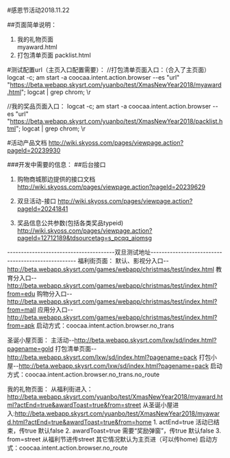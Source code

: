 #感恩节活动2018.11.22

##页面简单说明：
1. 我的礼物页面  
	myaward.html 
2. 打包清单页面 
	packlist.html

#测试配置url（主页入口配置需要）：
//打包清单页面入口：（合入了主页面）
logcat -c;  am start -a coocaa.intent.action.browser --es "url" "https://beta.webapp.skysrt.com/yuanbo/test/XmasNewYear2018/myaward.html"; logcat | grep chrom; \r

//我的奖品页面入口：
logcat -c;  am start -a coocaa.intent.action.browser --es "url" "https://beta.webapp.skysrt.com/yuanbo/test/XmasNewYear2018/packlist.html"; logcat | grep chrom; \r
	
#活动产品文档
http://wiki.skyoss.com/pages/viewpage.action?pageId=20239930

###开发中需要的信息：
##后台接口
1. 购物商城那边提供的接口文档
	http://wiki.skyoss.com/pages/viewpage.action?pageId=20239629

2. 双旦活动-接口
	http://wiki.skyoss.com/pages/viewpage.action?pageId=20241841
	
3. 奖品信息公共参数(包括各类奖品typeid)
http://wiki.skyoss.com/pages/viewpage.action?pageId=12712189&tdsourcetag=s_pcqq_aiomsg


---------------------------------------双旦测试地址---------------------------------------------------
福利街页面：
	默认、影视分入口--http://beta.webapp.skysrt.com/games/webapp/christmas/test/index.html
	教育分入口--http://beta.webapp.skysrt.com/games/webapp/christmas/test/index.html?from=edu
	购物分入口--http://beta.webapp.skysrt.com/games/webapp/christmas/test/index.html?from=mall
	应用分入口--http://beta.webapp.skysrt.com/games/webapp/christmas/test/index.html?from=apk
启动方式：coocaa.intent.action.browser.no_trans

圣诞小屋页面：
	主活动--http://beta.webapp.skysrt.com/lxw/sd/index.html?pagename=gold
	打包清单页面--http://beta.webapp.skysrt.com/lxw/sd/index.html?pagename=pack
	打包小屋--http://beta.webapp.skysrt.com/lxw/sd/index.html?pagename=pack
启动方式：coocaa.intent.action.browser.no_trans.no_route

我的礼物页面：
	从福利街进入：http://beta.webapp.skysrt.com/yuanbo/test/XmasNewYear2018/myaward.html?actEnd=true&awardToast=true&from=street
	从圣诞小屋进入:http://beta.webapp.skysrt.com/yuanbo/test/XmasNewYear2018/myaward.html?actEnd=true&awardToast=true&from=home
		1. actEnd=true 
			活动已结束，传true
			默认false
		2. awardToast=true 
			需要“奖励弹窗”，传true
			默认false
		3. from=street
			从福利节进传street
			其它情况默认为主页进（可以传home)
启动方式：coocaa.intent.action.browser.no_route


